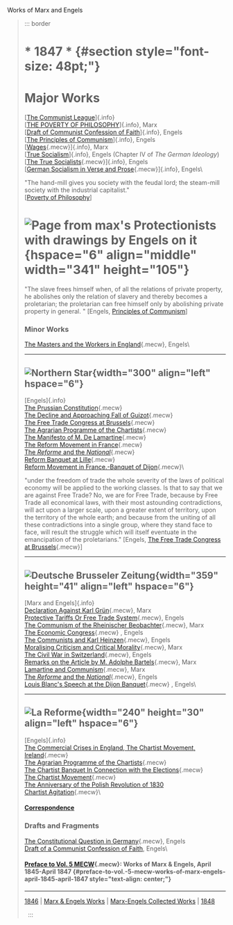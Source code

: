 Works of Marx and Engels

> ::: border
> # \* 1847 \* {#section style="font-size: 48pt;"}
>
> # Major Works
>
> [[The Communist League](communist-league/index.htm)]{.info}\
> [[THE POVERTY OF PHILOSOPHY](poverty-philosophy/index.htm)]{.info},
> Marx\
> [[Draft of Communist Confession of Faith](06/09.htm)]{.info}, Engels\
> [[The Principles of Communism](11/prin-com.htm)]{.info}, Engels\
> [[Wages](12/31.htm){.mecw}]{.info}, Marx\
> [[True Socialism](../1845/german-ideology/ch04.htm)]{.info}, Engels
> (Chapter IV of *The German Ideology*)\
> [[The True Socialists](true-socialists/index.htm){.mecw}]{.info},
> Engels\
> [[German Socialism in Verse and
> Prose](true-socialists/poetry.htm){.mecw}]{.info}, Engels\
>
> "The hand-mill gives you society with the feudal lord; the steam-mill
> society with the industrial capitalist."\
> \[[Poverty of Philosophy](../1847/poverty-philosophy/ch02.htm#s2)\]
>
> # ![Page from max\'s Protectionists with drawings by Engels on it](index.gif){hspace="6" align="middle" width="341" height="105"}
>
> "The slave frees himself when, of all the relations of private
> property, he abolishes only the relation of slavery and thereby
> becomes a proletarian; the proletarian can free himself only by
> abolishing private property in general. " \[Engels, [Principles of
> Communism](11/prin-com.htm)\]
>
> ### Minor Works
>
> [The Masters and the Workers in England](10/25.htm){.mecw}, Engels\
>
>   -------------------------------------------------------------------------------------
>   ![Northern Star](../subject/newspapers/ns.gif){width="300" align="left" hspace="6"}
>   -------------------------------------------------------------------------------------
>
> [Engels]{.info}\
> [The Prussian Constitution](02/28.htm){.mecw}\
> [The Decline and Approaching Fall of Guizot](06/26.htm){.mecw}\
> [The Free Trade Congress at Brussels](09/30.htm){.mecw}\
> [The Agrarian Programme of the Chartists](11/01.htm){.mecw}\
> [The Manifesto of M. De Lamartine](11/13.htm){.mecw}\
> [The Reform Movement in France](11/20.htm){.mecw}\
> [The *Reforme* and the *National*](12/04.htm){.mecw}\
> [Reform Banquet at Lille](12/18.htm){.mecw}\
> [Reform Movement in France.-Banquet of Dijon](12/18a.htm){.mecw}\
>
> "under the freedom of trade the whole severity of the laws of
> political economy will be applied to the working classes. Is that to
> say that we are against Free Trade? No, we are for Free Trade, because
> by Free Trade all economical laws, with their most astounding
> contradictions, will act upon a larger scale, upon a greater extent of
> territory, upon the territory of the whole earth; and because from the
> uniting of all these contradictions into a single group, where they
> stand face to face, will result the struggle which will itself
> eventuate in the emancipation of the proletarians." \[Engels, [The
> Free Trade Congress at Brussels](09/30.htm){.mecw}\]
>
>   ---------------------------------------------------------------------------------------------------------------
>   ![Deutsche Brusseler Zeitung](../subject/newspapers/dbz.gif){width="359" height="41" align="left" hspace="6"}
>   ---------------------------------------------------------------------------------------------------------------
>
> [Marx and Engels]{.info}\
> [Declaration Against Karl Grün](04/03.htm){.mecw}, Marx\
> [Protective Tariffs Or Free Trade System](06/01.htm){.mecw}, Engels\
> [The Communism of the Rheinischer Beobachter](09/12.htm){.mecw}, Marx\
> [The Economic Congress](09/22.htm){.mecw} , Engels\
> [The Communists and Karl Heinzen](09/26.htm){.mecw}, Engels\
> [Moralising Criticism and Critical Morality](10/31.htm){.mecw}, Marx\
> [The Civil War in Switzerland](11/14.htm){.mecw}, Engels\
> [Remarks on the Article by M. Adolphe Bartels](12/19.htm){.mecw},
> Marx\
> [Lamartine and Communism](12/26.htm){.mecw}, Marx\
> [The *Reforme* and the *National*](12/30.htm){.mecw}, Engels\
> [Louis Blanc\'s Speech at the Dijon Banquet](12/30a.htm){.mecw} ,
> Engels\
>
>   -----------------------------------------------------------------------------------------------
>   ![La Reforme](../subject/newspapers/ref.gif){width="240" height="30" align="left" hspace="6"}
>   -----------------------------------------------------------------------------------------------
>
> [Engels]{.info}\
> [The Commercial Crises in England, The Chartist Movement,
> Ireland](10/23.htm){.mecw}\
> [The Agrarian Programme of the Chartists](11/01.htm){.mecw}\
> [The Chartist Banquet In Connection with the
> Elections](11/06.htm){.mecw}\
> [The Chartist Movement](11/22.htm){.mecw}\
> [The Anniversary of the Polish Revolution of 1830](12/05.htm)\
> [Chartist Agitation](12/30b.htm){.mecw}\
>
> #### [Correspondence](letters/index.htm)
>
> ### Drafts and Fragments
>
> [The Constitutional Question in Germany](04/01.htm){.mecw}, Engels\
> [Draft of a Communist Confession of Faith](06/09.htm), Engels\
>
> #### [Preface to Vol. 5 MECW](../cw/volume05/preface.htm){.mecw}: Works of Marx & Engels, April 1845-April 1847 {#preface-to-vol.-5-mecw-works-of-marx-engels-april-1845-april-1847 style="text-align: center;"}
>
> ------------------------------------------------------------------------
>
> [1846](../1846/index.htm) \| [Marx & Engels Works](../../index.htm) \|
> [Marx-Engels Collected Works](../cw/index.htm) \|
> [1848](../1848/index.htm)
>
>  
> :::
